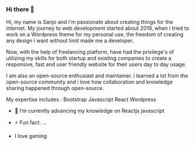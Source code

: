 ### Hi there 👋

Hi, my name is Sanjo and i'm passionate about creating things for the internet. My journey to web development started about 2019, when i tried to work on a Wordpress theme for my personal use, the freedom of creating any design i want without limit made me a developer.

Now, with the help of freelancing platform, have had the privilege's of utilizing my skills for both startup and existing companies to create a responsive, fast and user friendly website for their users day to day usage.

I am also an open-source enthusiast and maintainer. i learned a lot from the open-source community and i love how collaboration and knowledge sharing happened through open-source.

My expertise includes :
Bootstrap
Javascript
React
Wordpress



- 🌱 I’m currently  advancing my knowledge on 
  Reactjs 
  javascript
  
- ⚡ Fun fact: ...
- I love gaming

